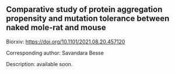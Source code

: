 ## Comparative study of protein aggregation propensity and mutation tolerance between naked mole-rat and mouse

Biorxiv: https://doi.org/10.1101/2021.08.20.457120 

Corresponding author: Savandara Besse

Description: available soon.


